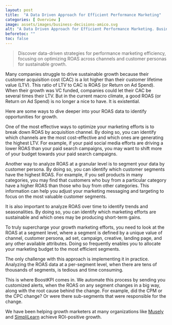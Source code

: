 ```yaml
---
layout: post
title:  "A Data Driven Approach for Efficient Performance Marketing"
categories: [ Overview ]
image: assets/images/business-decisions-amico.svg
alt: "A Data Driven Approach for Efficient Performance Marketing. Business Illustrations by StorySet"
beforetoc: ""
toc: false
---
```

>Discover data-driven strategies for performance marketing efficiency, focusing on optimizing ROAS across channels and customer personas for sustainable growth.

Many companies struggle to drive sustainable growth because their customer acquisition cost (CAC) is a lot higher than their customer lifetime value (LTV). This ratio of LTV to CAC is ROAS (or Return on Ad Spend). When their growth was VC funded, companies could let their CAC be several times their LTV. But in the current macro climate, a good ROAS (or Return on Ad Spend) is no longer a nice to have. It is existential.

Here are some ways to dive deeper into your ROAS data to identify opportunities for growth.

One of the most effective ways to optimize your marketing efforts is to break down ROAS by acquisition channel. By doing so, you can identify which channels are the most cost-effective and which ones are generating the highest LTV. For example, if your paid social media efforts are driving a lower ROAS than your paid search campaigns, you may want to shift more of your budget towards your paid search campaigns.

Another way to analyze ROAS at a granular level is to segment your data by customer persona. By doing so, you can identify which customer segments have the highest ROAS. For example, if you sell products in many categories, you may find that customers who buy from a particular category have a higher ROAS than those who buy from other categories. This information can help you adjust your marketing messaging and targeting to focus on the most valuable customer segments.

It is also important to analyze ROAS over time to identify trends and seasonalities. By doing so, you can identify which marketing efforts are sustainable and which ones may be producing short-term gains.

To truly supercharge your growth marketing efforts, you need to look at the ROAS at a segment level, where a segment is defined by a unique value of channel, customer persona, ad set, campaign, creative, landing page, and any other available attributes. Doing so frequently enables you to allocate your marketing budget to the most efficient segments.

The only challenge with this approach is implementing it in practice. Analyzing the ROAS data at a per-segment level, when there are tens of thousands of segments, is tedious and time consuming.

This is where BoostKPI comes in. We automate this process by sending you customized alerts, when the ROAS on any segment changes in a big way, along with the root cause behind the change. For example, did the CPM or the CPC change? Or were there sub-segments that were responsible for the change.

We have been helping growth marketers at many organizations like [Musely](https://www.musely.com) and [SimpliLearn](https://www.simplilearn.com) achieve ROI-positive growth.
